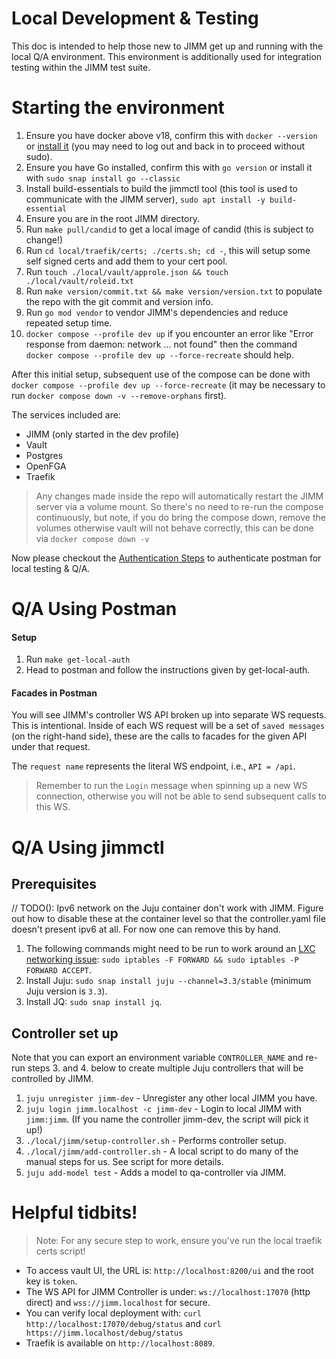 # Local Development & Testing

This doc is intended to help those new to JIMM get up and running
with the local Q/A environment. This environment is additionally
used for integration testing within the JIMM test suite.

# Starting the environment
1. Ensure you have docker above v18, confirm this with `docker --version` or
   [install it](https://docs.docker.com/engine/install/ubuntu/#installation-methods) (you
   may need to log out and back in to proceed without sudo).
2. Ensure you have Go installed, confirm this with `go version` or install it with `sudo snap install go --classic`
3. Install build-essentials to build the jimmctl tool (this tool is used to communicate with the JIMM server), `sudo apt install -y build-essential`
4. Ensure you are in the root JIMM directory.
5. Run `make pull/candid` to get a local image of candid (this is subject to change!)
6. Run `cd local/traefik/certs; ./certs.sh; cd -`, this will setup some self signed certs and add them to your cert pool.
7. Run `touch ./local/vault/approle.json && touch ./local/vault/roleid.txt`
8. Run `make version/commit.txt && make version/version.txt` to populate the repo with the git commit and version info.
9. Run `go mod vendor` to vendor JIMM's dependencies and reduce repeated setup time.
10. `docker compose --profile dev up` if you encounter an error like "Error response from daemon: network ... not found" then the command `docker compose --profile dev up --force-recreate` should help.

After this initial setup, subsequent use of the compose can be done with `docker
compose --profile dev up --force-recreate` (it may be necessary to run `docker
compose down -v --remove-orphans` first).

The services included are:
- JIMM (only started in the dev profile)
- Vault
- Postgres
- OpenFGA
- Traefik

> Any changes made inside the repo will automatically restart the JIMM server via a volume mount. So there's no need
to re-run the compose continuously, but note, if you do bring the compose down, remove the volumes otherwise
vault will not behave correctly, this can be done via `docker compose down -v`

Now please checkout the [Authentication Steps](#authentication-steps) to authenticate postman for local testing & Q/A.

# Q/A Using Postman
#### Setup
1. Run `make get-local-auth`
2. Head to postman and follow the instructions given by get-local-auth.
#### Facades in Postman
You will see JIMM's controller WS API broken up into separate WS requests.
This is intentional.
Inside of each WS request will be a set of `saved messages` (on the right-hand side), these are the calls to facades for the given API under that request.

The `request name` represents the literal WS endpoint, i.e., `API = /api`.

> Remember to run the `Login` message when spinning up a new WS connection, otherwise you will not be able to send subsequent calls to this WS.


# Q/A Using jimmctl

## Prerequisites

// TODO(): Ipv6 network on the Juju container don't work with JIMM. Figure out how to disable these at the container level so that the controller.yaml file doesn't present ipv6 at all. For now one can remove this by hand.

1. The following commands might need to be run to work around an [LXC networking
   issue](https://github.com/docker/for-linux/issues/103#issuecomment-383607773):
   `sudo iptables -F FORWARD && sudo iptables -P FORWARD ACCEPT`.
2. Install Juju: `sudo snap install juju --channel=3.3/stable` (minimum Juju version is `3.3`).
3. Install JQ: `sudo snap install jq`.

## Controller set up

Note that you can export an environment variable `CONTROLLER_NAME` and re-run steps 3. and 4. below to create multiple Juju
controllers that will be controlled by JIMM.

1. `juju unregister jimm-dev`                     - Unregister any other local JIMM you have.
2. `juju login jimm.localhost -c jimm-dev`        - Login to local JIMM with `jimm:jimm`. (If you name the controller jimm-dev, the script will pick it up!)
3. `./local/jimm/setup-controller.sh`             - Performs controller setup.
4. `./local/jimm/add-controller.sh`               - A local script to do many of the manual steps for us. See script for more details.
5. `juju add-model test`                          - Adds a model to qa-controller via JIMM.

# Helpful tidbits!
> Note: For any secure step to work, ensure you've run the local traefik certs script!

- To access vault UI, the URL is: `http://localhost:8200/ui` and the root key is `token`.
- The WS API for JIMM Controller is under: `ws://localhost:17070` (http direct) and `wss://jimm.localhost` for secure.
- You can verify local deployment with: `curl http://localhost:17070/debug/status` and `curl https://jimm.localhost/debug/status`
- Traefik is available on `http://localhost:8089`.
